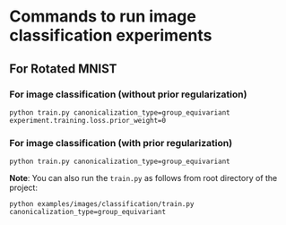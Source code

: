 # Commands to run image classification experiments

## For Rotated MNIST
### For image classification (without prior regularization)
```
python train.py canonicalization_type=group_equivariant experiment.training.loss.prior_weight=0
```
### For image classification (with prior regularization)
``` 
python train.py canonicalization_type=group_equivariant  
```

**Note**: You can also run the `train.py` as follows from root directory of the project: 
```
python examples/images/classification/train.py canonicalization_type=group_equivariant
```

